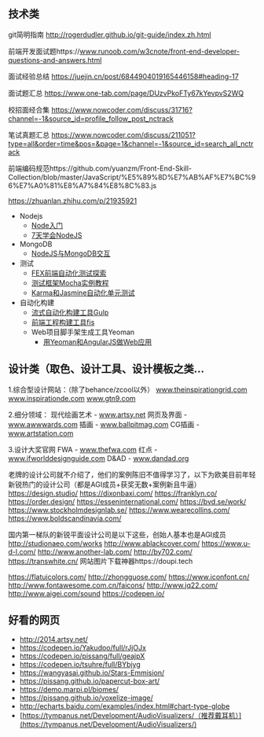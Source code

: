 

## 技术类



git简明指南 http://rogerdudler.github.io/git-guide/index.zh.html

前端开发面试题https://www.runoob.com/w3cnote/front-end-developer-questions-and-answers.html

面试经验总结 https://juejin.cn/post/6844904019165446158#heading-17

面试题汇总 https://www.one-tab.com/page/DUzvPkoFTy67kYevpvS2WQ

校招面经合集 https://www.nowcoder.com/discuss/31716?channel=-1&source_id=profile_follow_post_nctrack

笔试真题汇总 https://www.nowcoder.com/discuss/211051?type=all&order=time&pos=&page=1&channel=-1&source_id=search_all_nctrack

前端编码规范https://github.com/yuanzm/Front-End-Skill-Collection/blob/master/JavaScript/%E5%89%8D%E7%AB%AF%E7%BC%96%E7%A0%81%E8%A7%84%E8%8C%83.js



https://zhuanlan.zhihu.com/p/21935921

- Nodejs
  - [Node入门](https://www.nodebeginner.org/index-zh-cn.html)
  - [7天学会NodeJS](https://nqdeng.github.io/7-days-nodejs/)
- MongoDB
  - [NodeJS与MongoDB交互](https://link.zhihu.com/?target=http%3A//www.cnblogs.com/zhongweiv/p/node_mongodb.html)
- 测试
  - [FEX前端自动化测试探索](https://link.zhihu.com/?target=http%3A//fex.baidu.com/blog/2015/07/front-end-test/)
  - [测试框架Mocha实例教程](https://link.zhihu.com/?target=http%3A//www.ruanyifeng.com/blog/2015/12/a-mocha-tutorial-of-examples.html)
  - [Karma和Jasmine自动化单元测试](https://link.zhihu.com/?target=http%3A//blog.fens.me/nodejs-karma-jasmine/)
- 自动化构建
  - [流式自动化构建工具Gulp](https://link.zhihu.com/?target=http%3A//www.gulpjs.com.cn/)
  - [前端工程构建工具fis](https://link.zhihu.com/?target=http%3A//fex-team.github.io/fis3/)
  - Web项目脚手架生成工具Yeoman
    - [用Yeoman和AngularJS做Web应用](https://link.zhihu.com/?target=http%3A//blog.jobbole.com/65399/)



## 设计类（取色、设计工具、设计模板之类...

1.综合型设计网站：（除了behance/zcool以外）
www.theinspirationgrid.com
www.inspirationde.com
www.gtn9.com

2.细分领域：
现代绘画艺术 - www.artsy.net
网页及界面 - www.awwwards.com
插画 - www.ballpitmag.com
CG插画 - www.artstation.com

3.设计大奖官网
FWA - www.thefwa.com
红点 - www.ifworlddesignguide.com
D&AD - www.dandad.org

老牌的设计公司就不介绍了，他们的案例陈旧不值得学习了，以下为欧美目前年轻新锐热门的设计公司（都是AGI成员+获奖无数+案例新且牛逼）
https://design.studio/
https://dixonbaxi.com/
https://franklyn.co/
https://order.design/
https://esseninternational.com/
https://bvd.se/work/
https://www.stockholmdesignlab.se/
https://www.wearecollins.com/
https://www.boldscandinavia.com/

国内第一梯队的新锐平面设计公司是以下这些，创始人基本也是AGI成员
http://studionaeo.com/works
http://www.ablackcover.com/
https://www.u-d-l.com/
http://www.another-lab.com/
http://by702.com/
https://transwhite.cn/
网站图片下载神器https://doupi.tech


https://flatuicolors.com/
http://zhongguose.com/
https://www.iconfont.cn/
http://www.fontawesome.com.cn/faicons/
http://www.jq22.com/
http://www.aigei.com/sound
https://codepen.io/



## 好看的网页

- http://2014.artsy.net/
- https://codepen.io/Yakudoo/full/rJjOJx
- https://codepen.io/pissang/full/geajpX
- https://codepen.io/tsuhre/full/BYbjyg
- https://wangyasai.github.io/Stars-Emmision/
- https://pissang.github.io/papercut-box-art/
- https://demo.marpi.pl/biomes/
- https://pissang.github.io/voxelize-image/
- http://echarts.baidu.com/examples/index.html#chart-type-globe
- [https://tympanus.net/Development/AudioVisualizers/（推荐戴耳机）](https://tympanus.net/Development/AudioVisualizers/)